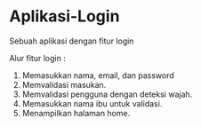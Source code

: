 # Aplikasi-Login
Sebuah aplikasi dengan fitur login

Alur fitur login :
  1. Memasukkan nama, email, dan password
  2. Memvalidasi masukan.
  3. Memvalidasi pengguna dengan deteksi wajah.
  4. Memasukkan nama ibu untuk validasi.
  5. Menampilkan halaman home.
